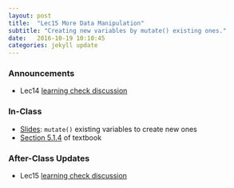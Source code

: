 ```yaml
---
layout: post
title:  "Lec15 More Data Manipulation"
subtitle: "Creating new variables by mutate() existing ones."
date:   2016-10-19 10:10:45
categories: jekyll update
---
```




### Announcements

* Lec14 <a href = "{{ site.baseurl }}/assets/LC/more_data_manipulation.html" target = "_blank">learning check discussion</a>


<!--+ What does 10.8% mean [here](https://twitter.com/realDonaldTrump/status/780783037743267840)?-->
<!-- * Problem Set 03 <a href = "{{ site.baseurl }}/assets/PS/PS-03_discussion.html" target = "_blank">Discussion</a> -->



### In-Class

* <a href = "{{ site.baseurl }}/assets/2-Data/more_data_manipulation.html" target = "_blank">Slides</a>: `mutate()` existing variables to create new ones
* <a href = "https://rudeboybert.github.io/IntroStatDataSciences/5-manip.html#summarize-variables-using-summarize" target = "_blank">Section 5.1.4</a> of textbook



### After-Class Updates

* Lec15 <a href = "{{ site.baseurl }}/assets/LC/more_data_manipulation.html" target = "_blank">learning check discussion</a>

